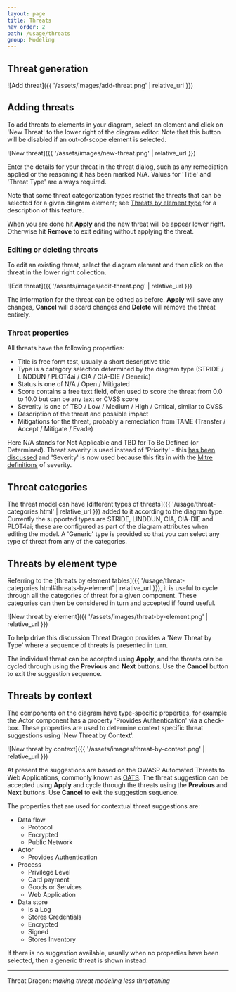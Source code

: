 ```yaml
---
layout: page
title: Threats
nav_order: 2
path: /usage/threats
group: Modeling
---
```


## Threat generation

![Add threat]({{ '/assets/images/add-threat.png' | relative_url }})

## Adding threats

To add threats to elements in your diagram, select an element
and click on 'New Threat' to the lower right of the diagram editor.
Note that this button will be disabled if an out-of-scope element is selected.

![New threat]({{ '/assets/images/new-threat.png' | relative_url }})

Enter the details for your threat in the threat dialog,
such as any remediation applied or the reasoning it has been marked N/A.
Values for 'Title' and 'Threat Type' are always required.

Note that some threat categorization types restrict the threats that can be selected for a given diagram element;
see [Threats by element type](#threats-by-element-type) for a description of this feature.

When you are done hit **Apply** and the new threat will be appear lower right.
Otherwise hit **Remove** to exit editing without applying the threat.

### Editing or deleting threats

To edit an existing threat, select the diagram element and then click on the threat in the lower right collection.

![Edit threat]({{ '/assets/images/edit-threat.png' | relative_url }})

The information for the threat can be edited as before.
**Apply** will save any changes, **Cancel** will discard changes and **Delete** will remove the threat entirely.

### Threat properties

All threats have the following properties:

* Title is free form test, usually a short descriptive title
* Type is a category selection determined by the diagram type (STRIDE / LINDDUN / PLOT4ai / CIA / CIA-DIE / Generic)
* Status is one of N/A / Open / Mitigated
* Score contains a free text field, often used to score the threat from 0.0 to 10.0 but can be any text or CVSS score
* Severity is one of TBD / Low / Medium / High / Critical, similar to CVSS
* Description of the threat and possible impact
* Mitigations for the threat, probably a remediation from TAME (Transfer / Accept / Mitigate / Evade)

Here N/A stands for Not Applicable and TBD for To Be Defined (or Determined).
Threat severity is used instead of 'Priority' - this [has been discussed][issue#197]
and 'Severity' is now used because this fits in with the [Mitre definitions][severity] of severity.

## Threat categories

The threat model can have [different types of threats]({{ '/usage/threat-categories.html' | relative_url }})
added to it according to the diagram type.
Currently the supported types are STRIDE, LINDDUN, CIA, CIA-DIE and PLOT4ai;
these are configured as part of the diagram attributes when editing the model.
A 'Generic' type is provided so that you can select any type of threat from any of the categories.

## Threats by element type

Referring to the [threats by element tables]({{ '/usage/threat-categories.html#threats-by-element' | relative_url }}),
it is useful to cycle through all the categories of threat for a given component.
These categories can then be considered in turn and accepted if found useful.

![New threat by element]({{ '/assets/images/threat-by-element.png' | relative_url }})

To help drive this discussion Threat Dragon provides a 'New Threat by Type'
where a sequence of threats is presented in turn.

The individual threat can be accepted using **Apply**, and the threats can be cycled through
using the **Previous** and **Next** buttons.
Use the **Cancel** button to exit the suggestion sequence.

## Threats by context

The components on the diagram have type-specific properties,
for example the Actor component has a property 'Provides Authentication' via a check-box.
These properties are used to determine context specific threat suggestions using 'New Threat by Context'.

![New threat by context]({{ '/assets/images/threat-by-context.png' | relative_url }})

At present the suggestions are based on the OWASP Automated Threats to Web Applications, commonly known as [OATS][oats].
The threat suggestion can be accepted using **Apply**
and cycle through the threats using the **Previous** and **Next** buttons.
Use **Cancel** to exit the suggestion sequence.

The properties that are used for contextual threat suggestions are:

* Data flow
  * Protocol
  * Encrypted
  * Public Network
* Actor
  * Provides Authentication
* Process
  * Privilege Level
  * Card payment
  * Goods or Services
  * Web Application
* Data store
  * Is a Log
  * Stores Credentials
  * Encrypted
  * Signed
  * Stores Inventory

If there is no suggestion available, usually when no properties have been selected, then a generic threat is shown instead.

----

Threat Dragon: _making threat modeling less threatening_

[issue#197]: https://github.com/OWASP/threat-dragon/issues/197
[oats]: https://owasp.org/www-project-automated-threats-to-web-applications/
[severity]: https://nvd.nist.gov/vuln-metrics/cvss
